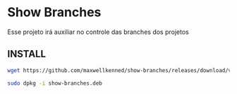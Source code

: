 # Show Branches
Esse projeto irá auxiliar no controle das branches dos projetos

## INSTALL

```bash
wget https://github.com/maxwellkenned/show-branches/releases/download/v1.0.10/show-branches_1.0.10_amd64.deb -O show-branches.deb
```
```bash
sudo dpkg -i show-branches.deb
```
